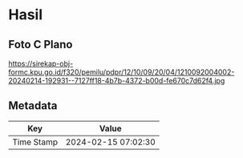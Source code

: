# Hasil

## Foto C Plano

https://sirekap-obj-formc.kpu.go.id/f320/pemilu/pdpr/12/10/09/20/04/1210092004002-20240214-192931--7127ff18-4b7b-4372-b00d-fe670c7d62f4.jpg


## Metadata

| Key        | Value               |
| ---------- | ------------------- |
| Time Stamp | 2024-02-15 07:02:30 |



